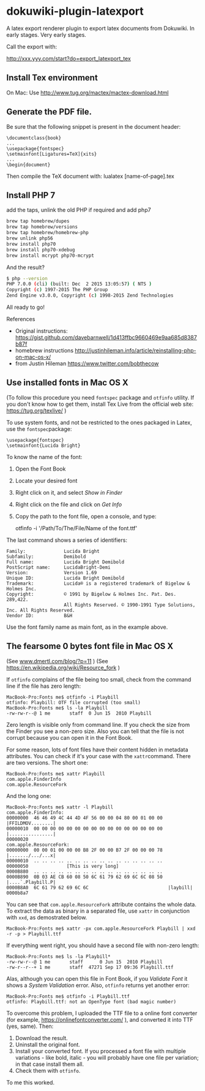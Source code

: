 # dokuwiki-plugin-latexport
A latex export renderer plugin to export latex documents from Dokuwiki. In early stages. Very early stages.

Call the export with:

http://xxx.yyy.com/start?do=export_latexport_tex

## Install Tex environment

On Mac: Use http://www.tug.org/mactex/mactex-download.html

## Generate the PDF file.

Be sure that the following snippet is present in the document header:

	\documentclass{book}
	...
	\usepackage{fontspec}
	\setmainfont[Ligatures=TeX]{xits}
	...
	\begin{document}

Then compile the TeX document with:
	lualatex [name-of-page].tex

## Install PHP 7

add the taps, unlink the old PHP if required and add php7

```bash
brew tap homebrew/dupes
brew tap homebrew/versions
brew tap homebrew/homebrew-php
brew unlink php56
brew install php70
brew install php70-xdebug
brew install mcrypt php70-mcrypt
```

And the result?

```bash
$ php --version
PHP 7.0.0 (cli) (built: Dec  2 2015 13:05:57) ( NTS )
Copyright (c) 1997-2015 The PHP Group
Zend Engine v3.0.0, Copyright (c) 1998-2015 Zend Technologies
```

All ready to go!

References

- Original instructions: https://gist.github.com/davebarnwell/1d413ffbc9660469e9aa685d8387b87f
- homebrew instructions http://justinhileman.info/article/reinstalling-php-on-mac-os-x/
- from Justin Hileman https://www.twitter.com/bobthecow


## Use installed fonts in Mac OS X
(To follow this procedure you need `fontspec` package and `otfinfo` utility. If you don't know how to get them, install Tex Live from the official web site: https://tug.org/texlive/ )

To use system fonts, and not be restricted to the ones packaged in Latex, use the `fontspec`package:

	\usepackage{fontspec}
	\setmainfont{Lucida Bright}

To know the name of the font:

1. Open the Font Book
2. Locate your desired font
3. Right click on it, and select _Show in Finder_
4. Right click on the file and click on _Get Info_
5. Copy the path to the font file, open a console, and type:

	otfinfo -i '/Path/To/The/File/Name of the font.ttf'

The last command shows a series of identifiers:

	Family:              Lucida Bright
	Subfamily:           Demibold
	Full name:           Lucida Bright Demibold
	PostScript name:     LucidaBright-Demi
	Version:             Version 1.69
	Unique ID:           Lucida Bright Demibold
	Trademark:           Lucida® is a registered trademark of Bigelow & Holmes Inc.
	Copyright:           © 1991 by Bigelow & Holmes Inc. Pat. Des. 289,422. 
	                     All Rights Reserved. © 1990-1991 Type Solutions, Inc. All Rights Reserved.
	Vendor ID:           B&H

Use the font family name as main font, as in the example above.

## The fearsome 0 bytes font file in Mac OS X
(See www.dmertl.com/blog/?p=11 )
(See https://en.wikipedia.org/wiki/Resource_fork )

If `otfinfo` complains of the file being too small, check from the command line if the file has zero length:

	MacBook-Pro:Fonts me$ otfinfo -i Playbill 
	otfinfo: Playbill: OTF file corrupted (too small)
	MacBook-Pro:Fonts me$ ls -la Playbill 
	-rw-rw-r--@ 1 me       staff  0 Jun 15  2010 Playbill

Zero length is visible only from command line. If you check the size from the Finder you see a non-zero size. Also you can tell that the file is not corrupt because you can open it in the Font Book.

For some reason, lots of font files have their content hidden in metadata attributes. You can check if it's your case with the `xattr`command. There are two versions. The short one:

	MacBook-Pro:Fonts me$ xattr Playbill 	
	com.apple.FinderInfo
	com.apple.ResourceFork

And the long one:

	MacBook-Pro:Fonts me$ xattr -l Playbill 
	com.apple.FinderInfo:
	00000000  46 46 49 4C 44 4D 4F 56 00 00 04 80 00 01 00 00  |FFILDMOV........|
	00000010  00 00 00 00 00 00 00 00 00 00 00 00 00 00 00 00  |................|
	00000020
	com.apple.ResourceFork:
	00000000  00 00 01 00 00 00 B8 2F 00 00 B7 2F 00 00 00 78  |......./.../...x|
	00000010  .. .. .. .. .. .. .. .. .. .. .. .. .. .. .. ..
	00000050              [This is very long]
	0000B880  .. .. .. .. .. .. .. .. .. .. .. .. .. .. .. .. 
	0000B890  0B 03 AE CB 60 08 50 6C 61 79 62 69 6C 6C 08 50  |....`.Playbill.P|
	0000B8A0  6C 61 79 62 69 6C 6C                             |laybill|
	0000b8a7

You can see that `com.apple.ResourceFork` attribute contains the whole data. To extract the data as binary in a separated file, use `xattr` in conjunction with `xxd`, as demostrated below. 

	MacBook-Pro:Fonts me$ xattr -px com.apple.ResourceFork Playbill | xxd -r -p > Playbill.ttf	

If everything went right, you should have a second file with non-zero length:

	MacBook-Pro:Fonts me$ ls -la Playbill*
	-rw-rw-r--@ 1 me       staff      0 Jun 15  2010 Playbill
	-rw-r--r--+ 1 me       staff  47271 Sep 17 09:36 Playbill.ttf

Alas, although you can open this file in Font Book, if you _Validate Font_ it shows a _System Validation_ error. Also, `otfinfo` returns yet another error:

	MacBook-Pro:Fonts me$ otfinfo -i Playbill.ttf 
	otfinfo: Playbill.ttf: not an OpenType font (bad magic number)

To overcome this problem, I uploaded the TTF file to a online font converter (for example, https://onlinefontconverter.com/ ), and converted it into TTF (yes, same). Then:
1. Download the result.
2. Uninstall the original font.
3. Install your converted font. If you processed a font file with multiple variations - like bold, italic - you will probably have one file per variation; in that case install them all.
4. Check them with `otfinfo`. 

To me this worked.

